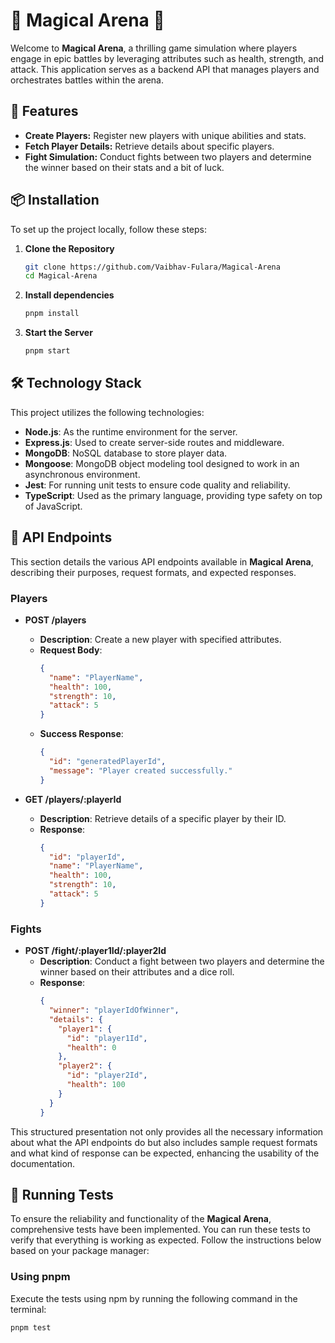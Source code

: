# 🌟 Magical Arena 🌟

Welcome to **Magical Arena**, a thrilling game simulation where players engage in epic battles by leveraging attributes such as health, strength, and attack. This application serves as a backend API that manages players and orchestrates battles within the arena.

## 🚀 Features

- **Create Players:** Register new players with unique abilities and stats.
- **Fetch Player Details:** Retrieve details about specific players.
- **Fight Simulation:** Conduct fights between two players and determine the winner based on their stats and a bit of luck.

## 📦 Installation

To set up the project locally, follow these steps:

1. **Clone the Repository**

   ```bash
   git clone https://github.com/Vaibhav-Fulara/Magical-Arena
   cd Magical-Arena

2. **Install dependencies**

   ```bash
   pnpm install

2. **Start the Server**

   ```bash
   pnpm start

## 🛠️ Technology Stack

This project utilizes the following technologies:

- **Node.js**: As the runtime environment for the server.
- **Express.js**: Used to create server-side routes and middleware.
- **MongoDB**: NoSQL database to store player data.
- **Mongoose**: MongoDB object modeling tool designed to work in an asynchronous environment.
- **Jest**: For running unit tests to ensure code quality and reliability.
- **TypeScript**: Used as the primary language, providing type safety on top of JavaScript.

## 📡 API Endpoints

This section details the various API endpoints available in **Magical Arena**, describing their purposes, request formats, and expected responses.

### Players

- **POST /players**
  - **Description**: Create a new player with specified attributes.
  - **Request Body**:
    ```json
    {
      "name": "PlayerName",
      "health": 100,
      "strength": 10,
      "attack": 5
    }
    ```
  - **Success Response**:
    ```json
    {
      "id": "generatedPlayerId",
      "message": "Player created successfully."
    }
    ```

- **GET /players/:playerId**
  - **Description**: Retrieve details of a specific player by their ID.
  - **Response**:
    ```json
    {
      "id": "playerId",
      "name": "PlayerName",
      "health": 100,
      "strength": 10,
      "attack": 5
    }
    ```

### Fights

- **POST /fight/:player1Id/:player2Id**
  - **Description**: Conduct a fight between two players and determine the winner based on their attributes and a dice roll.
  - **Response**:
    ```json
    {
      "winner": "playerIdOfWinner",
      "details": {
        "player1": {
          "id": "player1Id",
          "health": 0
        },
        "player2": {
          "id": "player2Id",
          "health": 100
        }
      }
    }
    ```

This structured presentation not only provides all the necessary information about what the API endpoints do but also includes sample request formats and what kind of response can be expected, enhancing the usability of the documentation.


## 🧪 Running Tests

To ensure the reliability and functionality of the **Magical Arena**, comprehensive tests have been implemented. You can run these tests to verify that everything is working as expected. Follow the instructions below based on your package manager:

### Using pnpm

Execute the tests using npm by running the following command in the terminal:

```bash
pnpm test
